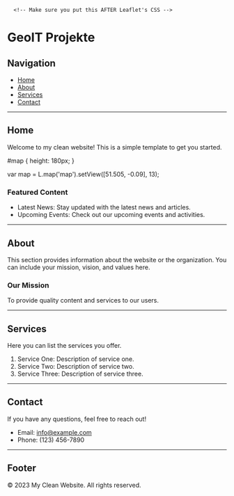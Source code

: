  <link rel="stylesheet" href="https://unpkg.com/leaflet@1.9.4/dist/leaflet.css"
     integrity="sha256-p4NxAoJBhIIN+hmNHrzRCf9tD/miZyoHS5obTRR9BMY="
     crossorigin=""/>

      <!-- Make sure you put this AFTER Leaflet's CSS -->
 <script src="https://unpkg.com/leaflet@1.9.4/dist/leaflet.js"
     integrity="sha256-20nQCchB9co0qIjJZRGuk2/Z9VM+kNiyxNV1lvTlZBo="
     crossorigin=""></script>

     

# GeoIT Projekte

## Navigation
- [Home](#home)
- [About](#about)
- [Services](#services)
- [Contact](#contact)

---

## Home
Welcome to my clean website! This is a simple template to get you started.

 <div id="map"></div>

 #map { height: 180px; }

 var map = L.map('map').setView([51.505, -0.09], 13);
 

### Featured Content
- Latest News: Stay updated with the latest news and articles.
- Upcoming Events: Check out our upcoming events and activities.

---

## About
This section provides information about the website or the organization. You can include your mission, vision, and values here.

### Our Mission
To provide quality content and services to our users.

---

## Services
Here you can list the services you offer.

1. Service One: Description of service one.
2. Service Two: Description of service two.
3. Service Three: Description of service three.

---

## Contact
If you have any questions, feel free to reach out!

- Email: [info@example.com](mailto:info@example.com)
- Phone: (123) 456-7890

---

## Footer
© 2023 My Clean Website. All rights reserved.
